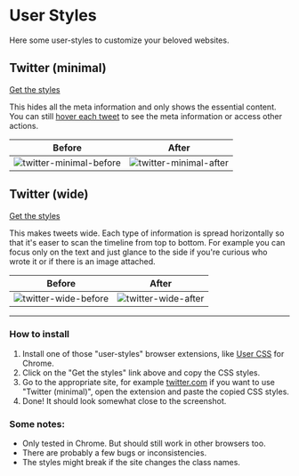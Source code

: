 # User Styles

Here some user-styles to customize your beloved websites.


## Twitter (minimal)

[Get the styles](twitter-minimal.css)

This hides all the meta information and only shows the essential content. You can still [hover each tweet](https://cloud.githubusercontent.com/assets/378023/21449668/1173df8e-c933-11e6-8faa-d17d6402a2e4.gif) to see the meta information or access other actions.

Before | After
--- | ---
![twitter-minimal-before](https://cloud.githubusercontent.com/assets/378023/21449665/1131db52-c933-11e6-8926-3826ff56112f.png) | ![twitter-minimal-after](https://cloud.githubusercontent.com/assets/378023/21449666/115caa8a-c933-11e6-9469-db7de1719417.png)


## Twitter (wide)

[Get the styles](twitter-wide.css)

This makes tweets wide. Each type of information is spread horizontally so that it's easer to scan the timeline from top to bottom. For example you can focus only on the text and just glance to the side if you're curious who wrote it or if there is an image attached.

Before | After
--- | ---
![twitter-wide-before](https://cloud.githubusercontent.com/assets/378023/21427321/4b1dd72c-c897-11e6-8ec3-c3c59ff64530.png) | ![twitter-wide-after](https://cloud.githubusercontent.com/assets/378023/21427320/4b0a1106-c897-11e6-8321-c7b176e1ee77.png)


---


### How to install

1. Install one of those "user-styles" browser extensions, like [User CSS](https://chrome.google.com/webstore/detail/user-css/okpjlejfhacmgjkmknjhadmkdbcldfcb) for Chrome.
2. Click on the "Get the styles" link above and copy the CSS styles.
3. Go to the appropriate site, for example [twitter.com](https://twitter.com/) if you want to use "Twitter (minimal)", open the extension and paste the copied CSS styles.
4. Done! It should look somewhat close to the screenshot.


### Some notes:

- Only tested in Chrome. But should still work in other browsers too.
- There are probably a few bugs or inconsistencies. 
- The styles might break if the site changes the class names.
